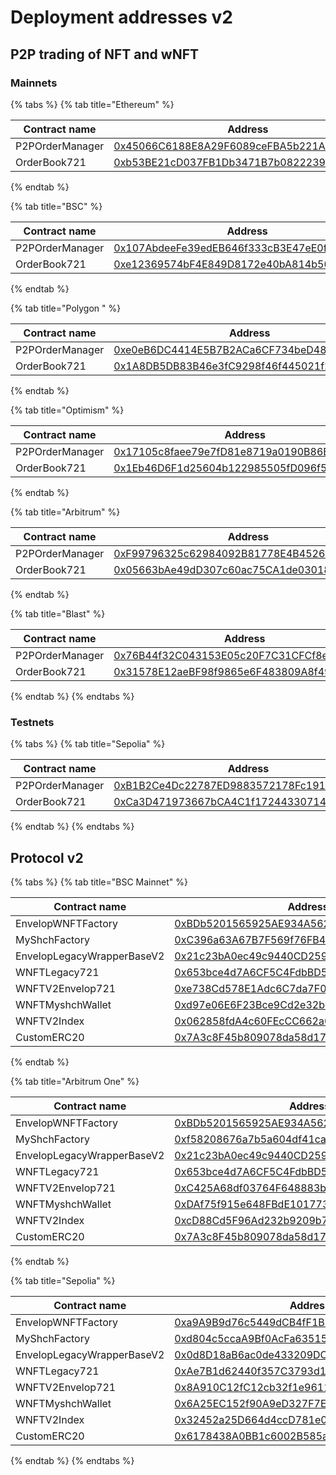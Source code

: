 # Deployment addresses v2

## P2P trading of NFT and wNFT

### Mainnets

{% tabs %}
{% tab title="Ethereum" %}
<table><thead><tr><th width="190">Contract name</th><th>Address</th></tr></thead><tbody><tr><td>P2POrderManager</td><td><a href="https://etherscan.io/address/0x45066C6188E8A29F6089ceFBA5b221AE17c20E76#code">0x45066C6188E8A29F6089ceFBA5b221AE17c20E76</a></td></tr><tr><td>OrderBook721</td><td><a href="https://etherscan.io/address/0xb53BE21cD037FB1Db3471B7b0822239aFEc542E9#code">0xb53BE21cD037FB1Db3471B7b0822239aFEc542E9</a></td></tr></tbody></table>
{% endtab %}

{% tab title="BSC" %}
<table><thead><tr><th width="210">Contract name</th><th>Address</th></tr></thead><tbody><tr><td>P2POrderManager</td><td><a href="https://bscscan.com/address/0x107AbdeeFe39edEB646f333cB3E47eE0f5810A2F#code">0x107AbdeeFe39edEB646f333cB3E47eE0f5810A2F</a></td></tr><tr><td>OrderBook721</td><td><a href="https://bscscan.com/address/0xe12369574bF4E849D8172e40bA814b50CCB5f955#code">0xe12369574bF4E849D8172e40bA814b50CCB5f955</a></td></tr></tbody></table>
{% endtab %}

{% tab title="Polygon " %}
<table><thead><tr><th width="219">Contract name</th><th>Address</th></tr></thead><tbody><tr><td>P2POrderManager</td><td><a href="https://polygonscan.com/address/0xe0eB6DC4414E5B7B2ACa6CF734beD4857381C866#code">0xe0eB6DC4414E5B7B2ACa6CF734beD4857381C866</a></td></tr><tr><td>OrderBook721</td><td><a href="https://polygonscan.com/address/0x1A8DB5DB83B46e3fC9298f46f445021f2bA58cE4#code">0x1A8DB5DB83B46e3fC9298f46f445021f2bA58cE4</a></td></tr></tbody></table>
{% endtab %}

{% tab title="Optimism" %}
<table><thead><tr><th width="247">Contract name</th><th>Address</th></tr></thead><tbody><tr><td>P2POrderManager</td><td><a href="https://optimistic.etherscan.io/address/0x17105c8faee79e7fD81e8719a0190B86E2527546#code">0x17105c8faee79e7fD81e8719a0190B86E2527546</a></td></tr><tr><td>OrderBook721</td><td><a href="https://optimistic.etherscan.io/address/0x1Eb46D6F1d25604b122985505fD096f5FD5f4134#code">0x1Eb46D6F1d25604b122985505fD096f5FD5f4134</a></td></tr></tbody></table>
{% endtab %}

{% tab title="Arbitrum" %}
<table><thead><tr><th width="196">Contract name</th><th>Address</th></tr></thead><tbody><tr><td>P2POrderManager</td><td><a href="https://arbiscan.io/address/0xF99796325c62984092B81778E4B4526daA7DE752#code">0xF99796325c62984092B81778E4B4526daA7DE752</a></td></tr><tr><td>OrderBook721</td><td><a href="https://arbiscan.io/address/0x05663bAe49dD307c60ac75CA1de03018EB603684#code">0x05663bAe49dD307c60ac75CA1de03018EB603684</a></td></tr></tbody></table>
{% endtab %}

{% tab title="Blast" %}
<table><thead><tr><th width="189">Contract name</th><th>Address</th></tr></thead><tbody><tr><td>P2POrderManager</td><td><a href="https://blastscan.io/address/0x76B44f32C043153E05c20F7C31CFCf8eEEE9f7a1#code">0x76B44f32C043153E05c20F7C31CFCf8eEEE9f7a1</a></td></tr><tr><td>OrderBook721</td><td><a href="https://blastscan.io/address/0x31578E12aeBF98f9865e6F483809A8f4995a8CE0#code">0x31578E12aeBF98f9865e6F483809A8f4995a8CE0</a></td></tr></tbody></table>
{% endtab %}
{% endtabs %}

### Testnets

{% tabs %}
{% tab title="Sepolia" %}
<table><thead><tr><th width="203">Contract name</th><th>Address</th></tr></thead><tbody><tr><td>P2POrderManager</td><td><a href="https://sepolia.etherscan.io/address/0xB1B2Ce4Dc22787ED9883572178Fc19170dC184cc#code">0xB1B2Ce4Dc22787ED9883572178Fc19170dC184cc</a></td></tr><tr><td>OrderBook721</td><td><a href="https://sepolia.etherscan.io/address/0xCa3D471973667bCA4C1f17244330714fe3C6Fd13#code">0xCa3D471973667bCA4C1f17244330714fe3C6Fd13</a></td></tr></tbody></table>
{% endtab %}
{% endtabs %}

## Protocol v2

{% tabs %}
{% tab title="BSC Mainnet" %}
<table><thead><tr><th width="262">Contract name</th><th>Address</th></tr></thead><tbody><tr><td>EnvelopWNFTFactory</td><td><a href="https://bscscan.com/address/0xBDb5201565925AE934A5622F0E7091aFFceed5EB#code">0xBDb5201565925AE934A5622F0E7091aFFceed5EB</a></td></tr><tr><td>MyShchFactory</td><td><a href="https://bscscan.com/address/0xC396a63A67B7F569f76FB41501Ddc577E895e0A6#code">0xC396a63A67B7F569f76FB41501Ddc577E895e0A6</a></td></tr><tr><td>EnvelopLegacyWrapperBaseV2</td><td><a href="https://bscscan.com/address/0x21c23bA0ec49c9440CD259cCB48ff9D06CD16522#code">0x21c23bA0ec49c9440CD259cCB48ff9D06CD16522</a></td></tr><tr><td>WNFTLegacy721</td><td><a href="https://bscscan.com/address/0x653bce4d7A6CF5C4FdbBD5fc6B2bB41c8eAFC56A#code">0x653bce4d7A6CF5C4FdbBD5fc6B2bB41c8eAFC56A</a></td></tr><tr><td>WNFTV2Envelop721</td><td><a href="https://bscscan.com/address/0xe738Cd578E1Adc6C7da7F0796775F4cEfb37D146#code">0xe738Cd578E1Adc6C7da7F0796775F4cEfb37D146</a></td></tr><tr><td>WNFTMyshchWallet</td><td><a href="https://bscscan.com/address/0xd97e06E6F23Bce9Cd2e32b090DA7308ee7D0a4D3#code">0xd97e06E6F23Bce9Cd2e32b090DA7308ee7D0a4D3</a></td></tr><tr><td>WNFTV2Index</td><td><a href="https://bscscan.com/address/0x062858fdA4c60FEcCC662a05291EbED7C900D7E2#code">0x062858fdA4c60FEcCC662a05291EbED7C900D7E2</a></td></tr><tr><td>CustomERC20</td><td><a href="https://bscscan.com/address/0x7A3c8F45b809078da58d17fb6Cd059334622838F#code">0x7A3c8F45b809078da58d17fb6Cd059334622838F</a></td></tr></tbody></table>
{% endtab %}

{% tab title="Arbitrum One" %}
<table><thead><tr><th width="259">Contract name</th><th>Address</th></tr></thead><tbody><tr><td>EnvelopWNFTFactory</td><td><a href="https://arbiscan.io/address/0xBDb5201565925AE934A5622F0E7091aFFceed5EB#code">0xBDb5201565925AE934A5622F0E7091aFFceed5EB</a></td></tr><tr><td>MyShchFactory</td><td><a href="https://arbiscan.io/address/0xf58208676a7b5a604df41ca25b5310f3cc997bF3#code">0xf58208676a7b5a604df41ca25b5310f3cc997bF3</a></td></tr><tr><td>EnvelopLegacyWrapperBaseV2</td><td><a href="https://arbiscan.io/address/0x21c23bA0ec49c9440CD259cCB48ff9D06CD16522#code">0x21c23bA0ec49c9440CD259cCB48ff9D06CD16522</a></td></tr><tr><td>WNFTLegacy721</td><td><a href="https://arbiscan.io/address/0x653bce4d7A6CF5C4FdbBD5fc6B2bB41c8eAFC56A#code">0x653bce4d7A6CF5C4FdbBD5fc6B2bB41c8eAFC56A</a></td></tr><tr><td>WNFTV2Envelop721</td><td><a href="https://arbiscan.io/address/0xC425A68df03764F648883b961eb982f087fe22ca#code">0xC425A68df03764F648883b961eb982f087fe22ca</a></td></tr><tr><td>WNFTMyshchWallet</td><td><a href="https://arbiscan.io/address/0xDAf75f915e648FBdE1017733B3E8998bBD29f0ba#code">0xDAf75f915e648FBdE1017733B3E8998bBD29f0ba</a></td></tr><tr><td>WNFTV2Index</td><td><a href="https://arbiscan.io/address/0xcD88Cd5F96Ad232b9209b7452021284440520955#code">0xcD88Cd5F96Ad232b9209b7452021284440520955</a></td></tr><tr><td>CustomERC20</td><td><a href="https://arbiscan.io/address/0x7A3c8F45b809078da58d17fb6Cd059334622838F#code">0x7A3c8F45b809078da58d17fb6Cd059334622838F</a></td></tr></tbody></table>
{% endtab %}

{% tab title="Sepolia" %}
<table><thead><tr><th width="271">Contract name</th><th>Address</th></tr></thead><tbody><tr><td>EnvelopWNFTFactory</td><td><a href="https://sepolia.etherscan.io/address/0xa9A9B9d76c5449dCB4fF1B74E023bF3f6F8a30cf#code">0xa9A9B9d76c5449dCB4fF1B74E023bF3f6F8a30cf</a></td></tr><tr><td>MyShchFactory</td><td><a href="https://sepolia.etherscan.io/address/0xd804c5ccaA9Bf0AcFa635151049e8f785cC0767E#code">0xd804c5ccaA9Bf0AcFa635151049e8f785cC0767E</a></td></tr><tr><td>EnvelopLegacyWrapperBaseV2</td><td><a href="https://sepolia.etherscan.io/address/0x0d8D18aB6ac0de433209DC9C23b3C5031e381480#code">0x0d8D18aB6ac0de433209DC9C23b3C5031e381480</a></td></tr><tr><td>WNFTLegacy721</td><td><a href="https://sepolia.etherscan.io/address/0xAe7B1d62440f357C3793d11417c7fE9201047940#code">0xAe7B1d62440f357C3793d11417c7fE9201047940</a></td></tr><tr><td>WNFTV2Envelop721</td><td><a href="https://sepolia.etherscan.io/address/0x8A910C12fC12cb32f1e9611978df60d0c1dD180B#code">0x8A910C12fC12cb32f1e9611978df60d0c1dD180B</a></td></tr><tr><td>WNFTMyshchWallet</td><td><a href="https://sepolia.etherscan.io/address/0x6A25EC152f90A9eD327F7E7b32eD46223FC5E834#code">0x6A25EC152f90A9eD327F7E7b32eD46223FC5E834</a></td></tr><tr><td>WNFTV2Index</td><td><a href="https://sepolia.etherscan.io/address/0x32452a25D664d4ccD781e082129Aa07CDB276D88#code">0x32452a25D664d4ccD781e082129Aa07CDB276D88</a></td></tr><tr><td>CustomERC20</td><td><a href="https://sepolia.etherscan.io/address/0x6178438A0BB1c6002B585a670AAa0f8c4D8b0aed#code">0x6178438A0BB1c6002B585a670AAa0f8c4D8b0aed</a></td></tr></tbody></table>
{% endtab %}
{% endtabs %}
